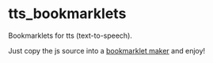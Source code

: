 # tts_bookmarklets
Bookmarklets for tts (text-to-speech).


Just copy the js source into a [bookmarklet maker](http://mrcoles.com/bookmarklet/) and enjoy!


